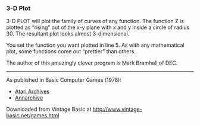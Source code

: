 ### 3-D Plot

3-D PLOT will plot the family of curves of any function. The function Z is plotted as “rising” out of the x-y plane with x and y inside a circle of radius 30. The resultant plot looks almost 3-dimensional.

You set the function you want plotted in line 5. As with any mathematical plot, some functions come out “prettier” than others.

The author of this amazingly clever program is Mark Bramhall of DEC.

---

As published in Basic Computer Games (1978):
- [Atari Archives](https://www.atariarchives.org/basicgames/showpage.php?page=167)
- [Annarchive](https://annarchive.com/files/Basic_Computer_Games_Microcomputer_Edition.pdf#page=182)

Downloaded from Vintage Basic at
http://www.vintage-basic.net/games.html
